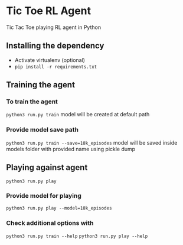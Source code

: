 # Tic Toe RL Agent
Tic Tac Toe playing RL agent in Python

## Installing the dependency
- Activate virtualenv (optional)
- `pip install -r requirements.txt`

## Training the agent

### To train the agent
`python3 run.py train`
model will be created at default path

### Provide model save path
`python3 run.py train --save=10k_episodes`
model will be saved inside models folder with provided name using pickle dump

## Playing against agent
`python3 run.py play`

### Provide model for playing
`python3 run.py play --model=10k_episodes`

### Check additional options with
`python3 run.py train --help`
`python3 run.py play --help`

